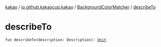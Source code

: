 [kakao](../../index.md) / [io.github.kakaocup.kakao](../index.md) / [BackgroundColorMatcher](index.md) / [describeTo](./describe-to.md)

# describeTo

`fun describeTo(description: Description): `[`Unit`](https://kotlinlang.org/api/latest/jvm/stdlib/kotlin/-unit/index.html)